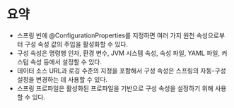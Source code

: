# 요약
- 스프링 빈에 @ConfigurationProperties를 지정하면 여러 가지 원천 속성으로부터 구성 속성 값의 주입을 활성화할 수 있다.
- 구성 속성은 명령행 인자, 환경 변수, JVM 시스템 속성, 속성 파일, YAML 파일, 커스텀 속성 등에서 설정할 수 있다.
- 데이터 소스 URL과 로깅 수준의 지정을 포함해서 구성 속성은 스프링의 자동-구성 설정을 변경하는 데 사용할 수 있다.
- 스프링 프로파일은 활성화된 프로파일을 기반으로 구성 속성을 설정하기 위해 사용할 수 있다.
